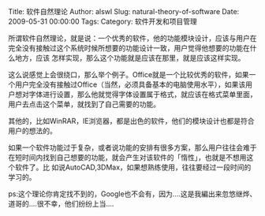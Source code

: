 Title: 软件自然理论
Author: alswl
Slug: natural-theory-of-software
Date: 2009-05-31 00:00:00
Tags: 
Category: 软件开发和项目管理

所谓软件自然理论，就是说：一个优秀的软件，他的功能模块设计，应该与用户在完全没有接触过这个系统时候所想要的功能设计一致，用户觉得他想要的功能在什么地方，应该
怎样实现，那么这个功能就是应该在那里，就是应该这样实现。

这么说感觉上会很绕口，那么举个例子。Office就是一个比较优秀的软件，如果一个用户完全没有接触过Office（当然，必须具备基本的电脑使用水平），如果该用
户想对字体进行设置，那么他就觉得字体设置属于格式，就应该在格式菜单里面，用户去点击这个菜单，就找到了自己需要的功能。

其他的，比如WinRAR，IE浏览器，都是出色的软件，他们的模块设计也都是符合用户的想法的。

如果一个软件功能过于复杂，或者说功能的安排有很多方案，那么用户往往会难于在短时间内找到自己想要的功能，就会产生对该软件的「惰性」，也就是不想用这个软件了。比
如说AutoCAD,3DMax，如果想熟练使用，往往要经过一段时间的学习的。

ps:这个理论你肯定找不到的，Google也不会有，因为....这是我編出来忽悠继烨、道哥的....很不幸，他们纷纷上当....

